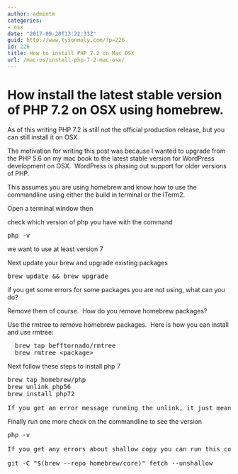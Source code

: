 ```yaml
---
author: admintm
categories:
- osx
date: "2017-09-20T13:22:33Z"
guid: http://www.tysonmaly.com/?p=226
id: 226
title: How to install PHP 7.2 on Mac OSX
url: /mac-os/install-php-7-2-mac-osx/
---
```


# How install the latest stable version of PHP 7.2 on OSX using homebrew.

As of this writing PHP 7.2 is still not the official production release, but you can still install it on OSX.

The motivation for writing this post was because I wanted to upgrade from the PHP 5.6 on my mac book to the latest stable version for WordPress development on OSX.  WordPress is phasing out support for older versions of PHP.

This assumes you are using homebrew and know how to use the commandline using either the build in terminal or the iTerm2.

Open a terminal window then
  
check which version of php you have with the command

<pre>php -v</pre>

we want to use at least version 7

Next update your brew and upgrade existing packages

<pre>brew update && brew upgrade</pre>

if you get some errors for some packages you are not using, what can you do?

Remove them of course.  How do you remove homebrew packages?

Use the rmtree to remove homebrew packages.  Here is how you can install and use rmtree:

<pre>  brew tap befftornado/rmtree
  brew rmtree &lt;package&gt;
</pre>

Next follow these steps to install php 7

<pre>brew tap homebrew/php
brew unlink php56
brew install php72

If you get an error message running the unlink, it just means you did not install that version with homebrew.</pre>

Finally run one more check on the commandline to see the version

<pre>php -v

If you get any errors about shallow copy you can run this command

git -C "$(brew --repo homebrew/core)" fetch --unshallow</pre>